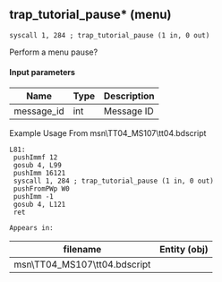 ## trap_tutorial_pause* (menu)

`syscall 1, 284 ; trap_tutorial_pause (1 in, 0 out)`

Perform a menu pause?

#### Input parameters
| Name | Type | Description
|------|------|------------
| message_id   | int   | Message ID


Example Usage From msn\TT04_MS107\tt04.bdscript
```plaintext
L81:
 pushImmf 12
 gosub 4, L99
 pushImm 16121
 syscall 1, 284 ; trap_tutorial_pause (1 in, 0 out)
 pushFromPWp W0
 pushImm -1
 gosub 4, L121
 ret
```





	Appears in:
| filename | Entity (obj)
|----------|-------------
| msn\TT04_MS107\tt04.bdscript       |           



